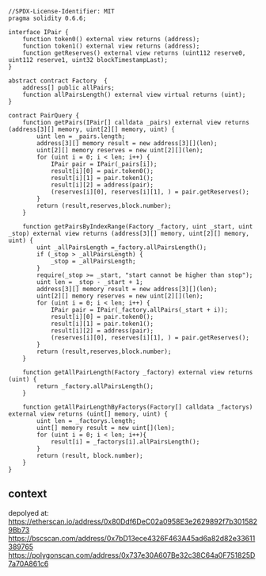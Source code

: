 [//title]: (solidity-uniswap-like-pair-query-multicall)
[//englishtitle]: (solidity-uniswap-like-pair-query-multicall)
[//category]: (solidity,snippet,ethereum)
[//tags]: (solidity,snippet,uniswap,multicall)
[//createtime]: (20210623)
[//updatetime]: (20210805)

```solidity
//SPDX-License-Identifier: MIT
pragma solidity 0.6.6;

interface IPair {
    function token0() external view returns (address);
    function token1() external view returns (address);
    function getReserves() external view returns (uint112 reserve0, uint112 reserve1, uint32 blockTimestampLast);
}

abstract contract Factory  {
    address[] public allPairs;
    function allPairsLength() external view virtual returns (uint);
}

contract PairQuery {
    function getPairs(IPair[] calldata _pairs) external view returns (address[3][] memory, uint[2][] memory, uint) {
        uint len = _pairs.length;
        address[3][] memory result = new address[3][](len);
        uint[2][] memory reserves = new uint[2][](len);
        for (uint i = 0; i < len; i++) {
            IPair pair = IPair(_pairs[i]);
            result[i][0] = pair.token0();
            result[i][1] = pair.token1();
            result[i][2] = address(pair);
            (reserves[i][0], reserves[i][1], ) = pair.getReserves();
        }
        return (result,reserves,block.number);
    }

    function getPairsByIndexRange(Factory _factory, uint _start, uint _stop) external view returns (address[3][] memory, uint[2][] memory, uint) {
        uint _allPairsLength =_factory.allPairsLength();
        if (_stop > _allPairsLength) {
            _stop = _allPairsLength;
        }
        require(_stop >= _start, "start cannot be higher than stop");
        uint len = _stop - _start + 1;
        address[3][] memory result = new address[3][](len);
        uint[2][] memory reserves = new uint[2][](len);
        for (uint i = 0; i < len; i++) {
            IPair pair = IPair(_factory.allPairs(_start + i));
            result[i][0] = pair.token0();
            result[i][1] = pair.token1();
            result[i][2] = address(pair);
            (reserves[i][0], reserves[i][1], ) = pair.getReserves();
        }
        return (result,reserves,block.number);
    }

    function getAllPairLength(Factory _factory) external view returns (uint) {
        return _factory.allPairsLength();
    }

    function getAllPairLengthByFactorys(Factory[] calldata _factorys) external view returns (uint[] memory, uint) {
        uint len = _factorys.length;
        uint[] memory result = new uint[](len);
        for (uint i = 0; i < len; i++){
            result[i] = _factorys[i].allPairsLength();
        }
        return (result, block.number);
    }
}
```

## context

depolyed at:
https://etherscan.io/address/0x80Ddf6DeC02a0958E3e2629892f7b3015829Bb73  
https://bscscan.com/address/0x7bD13ece4326F463A45ad6a82d82e33611389765  
https://polygonscan.com/address/0x737e30A607Be32c38C64a0F751825D7a70A861c6
